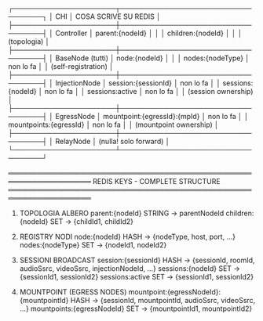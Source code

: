 
┌─────────────────────┬──────────────────────────────────┐
│ CHI                 │ COSA SCRIVE SU REDIS             │
├─────────────────────┼──────────────────────────────────┤
│ Controller          │ parent:{nodeId}                  │
│                     │ children:{nodeId}                │
│                     │ (topologia)                      │
├─────────────────────┼──────────────────────────────────┤
│ BaseNode (tutti)    │ node:{nodeId}                    │
│                     │ nodes:{nodeType}                 │ non lo fa
│                     │ (self-registration)              │
├─────────────────────┼──────────────────────────────────┤
│ InjectionNode       │ session:{sessionId}              │ non lo fa 
│                     │ sessions:{nodeId}                │ non lo fa
│                     │ sessions:active                  │ non lo fa
│                     │ (session ownership)              │
├─────────────────────┼──────────────────────────────────┤
│ EgressNode          │ mountpoint:{egressId}:{mpId}     │ non lo fa
│                     │ mountpoints:{egressId}           │ non lo fa
│                     │ (mountpoint ownership)           │
├─────────────────────┼──────────────────────────────────┤
│ RelayNode           │ (nulla! solo forward)            │
└─────────────────────┴──────────────────────────────────┘

═══════════════════════════════════════════════════════════════════
REDIS KEYS - COMPLETE STRUCTURE
═══════════════════════════════════════════════════════════════════

1. TOPOLOGIA ALBERO
   parent:{nodeId}                    STRING   → parentNodeId
   children:{nodeId}                  SET      → {childId1, childId2}

2. REGISTRY NODI
   node:{nodeId}                      HASH     → {nodeType, host, port, ...}
   nodes:{nodeType}                   SET      → {nodeId1, nodeId2}

3. SESSIONI BROADCAST
   session:{sessionId}                HASH     → {sessionId, roomId, audioSsrc, videoSsrc, injectionNodeId, ...}
   sessions:{nodeId}                  SET      → {sessionId1, sessionId2}
   sessions:active                    SET      → {sessionId1, sessionId2}

4. MOUNTPOINT (EGRESS NODES)
   mountpoint:{egressNodeId}:{mountpointId}   HASH → {sessionId, mountpointId, audioSsrc, videoSsrc, ...}
   mountpoints:{egressNodeId}                 SET  → {mountpointId1, mountpointId2}